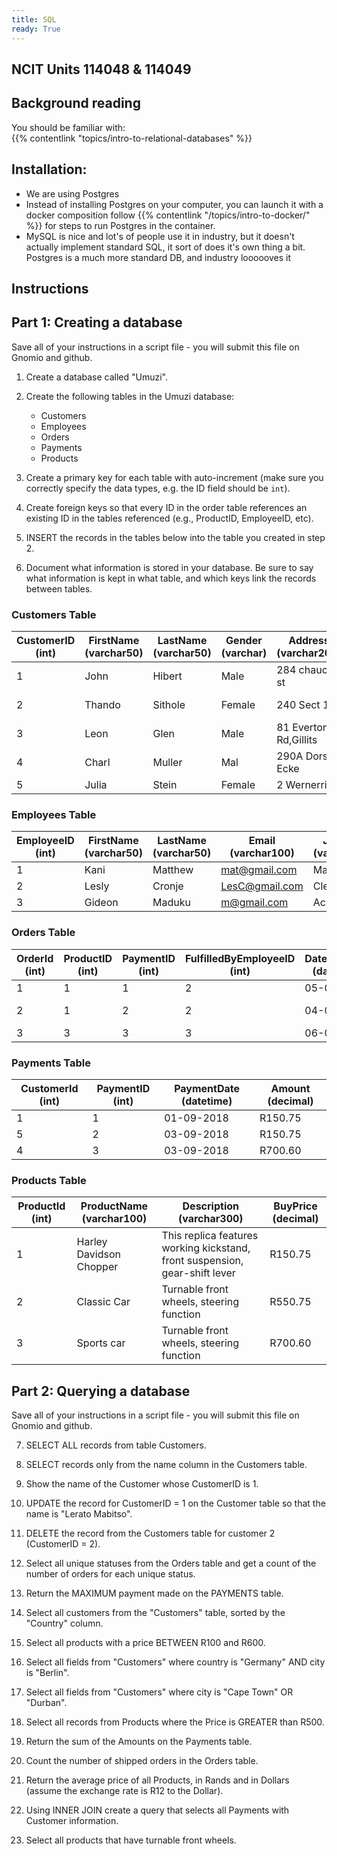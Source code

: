 ```yaml
---
title: SQL
ready: True
---
```

## NCIT Units 114048 & 114049

## Background reading
You should be familiar with:  
 {{% contentlink "topics/intro-to-relational-databases" %}}



## Installation:
* We are using Postgres
* Instead of installing Postgres on your computer, you can launch it with a docker composition follow {{% contentlink "/topics/intro-to-docker/" %}} for steps to run Postgres in the container.
* MySQL is nice and lot's of people use it in industry, but it doesn't actually implement standard SQL, it sort of does it's own thing a bit. Postgres is a much more standard DB, and industry loooooves it

## Instructions

## Part 1: Creating a database

Save all of your instructions in a script file - you will submit this file on Gnomio and github.  

1. Create a database called "Umuzi".

2. Create the following tables in the Umuzi database:
    - Customers
    - Employees
    - Orders
    - Payments
    - Products

3. Create a primary key for each table with auto-increment (make sure you correctly specify the data types, e.g. the ID field should be `int`).

4. Create foreign keys so that every ID in the order table references an existing ID in the tables referenced (e.g., ProductID, EmployeeID, etc).

5. INSERT the records in the tables below into the table you created in step 2.

6. Document what information is stored in your database. Be sure to say what information is kept in what table, and which keys link the records between tables.

### Customers Table

| CustomerID (int) | FirstName (varchar50) | LastName (varchar50) | Gender (varchar) | Address (varchar200) | Phone (int 10) | Email (varchar100) | City (varchar20)| Country (varchar50)|
| --- | --- | --- | --- | --- | --- | --- | --- | --- |
| 1	| John | Hibert | Male | 284 chaucer st| 084789657| john@gmail.com | Johannesburg | South Africa  |
| 2 | Thando | Sithole | Female | 240 Sect 1 | 0794445584 | thando@gmail.com | Cape Town | South Africa |
| 3 | Leon | Glen | Male | 81 Everton Rd,Gillits | 0820832830 | Leon@gmail.com | Durban | South Africa |
| 4 | Charl | Muller | Mal | 290A Dorset Ecke | +44856872553 | Charl.muller@yahoo.com | Berlin | Germany |
| 5 | Julia | Stein | Female | 2 Wernerring | +448672445058 | Js234@yahoo.com | Frankfurt | Germany |


### Employees Table

| EmployeeID (int) | FirstName (varchar50) | LastName (varchar50) |  Email (varchar100) |  JobTitle (varchar20) |
| --- | --- | --- | --- | --- |  
| 1 | Kani | Matthew | mat@gmail.com | Manager |
| 2 | Lesly | Cronje | LesC@gmail.com | Clerk |  
| 3 | Gideon | Maduku | m@gmail.com | Accountant |



### Orders Table

| OrderId (int) | ProductID (int) | PaymentID (int) | FulfilledByEmployeeID  (int) | DateRequired (datetime) | DateShipped (datetime) | Status (varchar20) |
| --- | --- | --- | --- |--- | --- |  --- |
| 1  | 1  | 1  | 2  | 05-09-2018 | | Not shipped |
| 2  | 1  | 2  | 2  | 04-09-2018 | 03-09-2018 | Shipped |
| 3  | 3  | 3  | 3  | 06-09-2018 |  | Not shipped |


### Payments Table


| CustomerId (int) | PaymentID (int) | PaymentDate (datetime) | Amount (decimal) |
| --- | --- | --- | --- |
| 1 | 1 | 01-09-2018 | R150.75 |
| 5 | 2 | 03-09-2018 | R150.75 |
| 4 | 3 | 03-09-2018 | R700.60 |


### Products Table


| ProductId (int) | ProductName (varchar100) | Description (varchar300) | BuyPrice (decimal) |
| --- | --- | --- | --- |
| 1 | Harley Davidson Chopper | This replica features working kickstand, front suspension, gear-shift lever | R150.75 |
| 2 | Classic Car | Turnable front wheels, steering function | R550.75 |
| 3 | Sports car | Turnable front wheels, steering function | R700.60 |


## Part 2: Querying a database

Save all of your instructions in a script file - you will submit this file on Gnomio and github.  

7. SELECT ALL records from table Customers.

8. SELECT records only from the name column in the Customers table.

9. Show the name of the Customer whose CustomerID is 1.

10. UPDATE the record for CustomerID = 1  on the Customer table so that the name is "Lerato Mabitso".

11. DELETE the record from the Customers table for customer 2 (CustomerID = 2).

12. Select all unique statuses from the Orders table and get a count of the number of orders for each unique status.

13. Return the MAXIMUM payment made on the PAYMENTS table.

14. Select all customers from the "Customers" table, sorted by the "Country" column.

15. Select all products with a price BETWEEN R100 and R600.

16. Select all fields from "Customers" where country is "Germany" AND city is "Berlin".

17. Select all fields from "Customers" where city is "Cape Town" OR "Durban".

18. Select all records from Products where the Price is GREATER than R500.

19. Return the sum of the Amounts on the Payments table.

20. Count the number of shipped orders in the Orders table.

21. Return the average price of all Products, in Rands and in Dollars (assume the exchange rate is R12 to the Dollar).

22. Using INNER JOIN create a query that selects all Payments with Customer information.

23. Select all products that have turnable front wheels.
